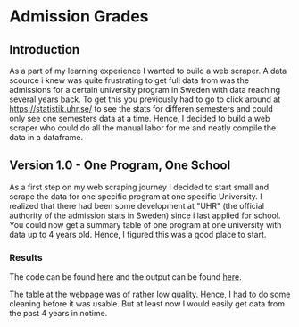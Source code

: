 # Admission Grades
## Introduction
As a part of my learning experience I wanted to build a web scraper. A data scource i knew was quite frustrating to get full data from was the admissions for a certain university program in Sweden with data reaching several years back. To get this you previously had to go to click around at https://statistik.uhr.se/ to see the stats for differen semesters and could only see one semesters data at a time. Hence, I decided to build a web scraper who could do all the manual labor for me and neatly compile the data in a dataframe.

## Version 1.0 - One Program, One School
As a first step on my web scraping journey I decided to start small and scrape the data for one specific program at one specific University. I realized that there had been some development at "UHR" (the official authority of the admission stats in Sweden) since i last applied for school. You could now get a summary table of one program at one university with data up to 4 years old. Hence, I figured this was a good place to start.

### Results
The code can be found [here](https://github.com/tlondahl/Admission_grades/blob/main/scraper.py) and the output can be found [here](https://github.com/tlondahl/Admission_grades/blob/main/Stockholms%2Buniversitet_Juristprogrammet.csv).

The table at the webpage was of rather low quality. Hence, I had to do some cleaning before it was usable. But at least now I would easily get data from the past 4 years in notime.

